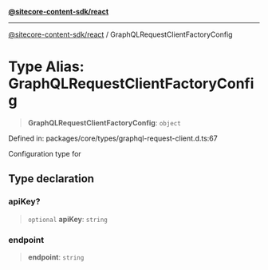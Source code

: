 [**@sitecore-content-sdk/react**](../README.md)

***

[@sitecore-content-sdk/react](../README.md) / GraphQLRequestClientFactoryConfig

# Type Alias: GraphQLRequestClientFactoryConfig

> **GraphQLRequestClientFactoryConfig**: `object`

Defined in: packages/core/types/graphql-request-client.d.ts:67

Configuration type for

## Type declaration

### apiKey?

> `optional` **apiKey**: `string`

### endpoint

> **endpoint**: `string`
